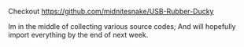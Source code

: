 Checkout https://github.com/midnitesnake/USB-Rubber-Ducky

Im in the middle of collecting various source codes; And will hopefully import everything by the end of next week.